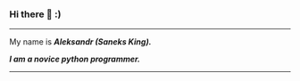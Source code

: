 ### Hi there 👋 :)

***

My name is ___Aleksandr (Saneks King).___

___I am a novice python programmer.___

***
